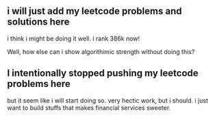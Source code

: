 ## i will just add my leetcode problems and solutions here

i think i might be doing it well. i rank 386k now!

Well, how else can i show algorithimic strength without doing this?

## I intentionally stopped pushing my leetcode problems here

but it seem like i will start doing so. very hectic work, but i should.
i just want to build stuffs that makes financial services sweeter.

